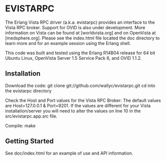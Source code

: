 EVISTARPC
=========

The Erlang Vista RPC driver (a.k.a. evistarpc) provides an interface to the Vista RPC broker. Support for OVID is also under development. More information on Vista can be found at [worldvista.org] and on OpenVista at [medsphere.org]. Please see the index.html file located the doc directory to learn more and for an example session using the Erlang shell.

This code was built and tested using the Erlang R14B04 release for 64 bit Ubuntu Linux, OpenVista Server 1.5 Service Pack 6, and OVID 1.1.2.

Installation
------------

Download the code:
	git clone git://github.com/wallyc/evistarpc.git
	cd into the evistarpc directory

Check the Host and Port values for the Vista RPC Broker:
The default values are Host=127.0.0.1 & Port=9201. If the values are different for your Vista installation/server you will need to alter the values on line 10 in the src/evistarpc.app.src file.

Compile:
	make


Getting Started
---------------

See doc/index.html for an example of use and API information.

   [1]: http://worldvista.org
   [2]: http://medsphere.org


